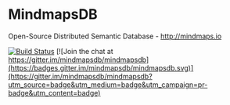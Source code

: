 # MindmapsDB
Open-Source Distributed Semantic Database - http://mindmaps.io

[![Build Status](https://travis-ci.org/mindmapsdb/mindmapsdb.svg?branch=internal)](https://travis-ci.org/mindmapsdb/mindmapsdb)
[![Join the chat at https://gitter.im/mindmapsdb/mindmapsdb](https://badges.gitter.im/mindmapsdb/mindmapsdb.svg)](https://gitter.im/mindmapsdb/mindmapsdb?utm_source=badge&utm_medium=badge&utm_campaign=pr-badge&utm_content=badge)
